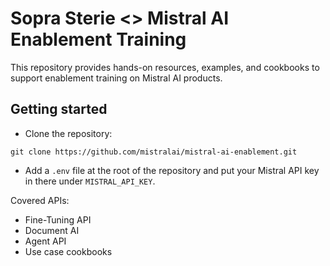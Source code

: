 # Sopra Sterie <> Mistral AI Enablement Training

This repository provides hands-on resources, examples, and cookbooks to support enablement training on Mistral AI products.

## Getting started

- Clone the repository:

```shell
git clone https://github.com/mistralai/mistral-ai-enablement.git
```

- Add a `.env` file at the root of the repository and put your Mistral API key in there under `MISTRAL_API_KEY`.

Covered APIs:
- Fine-Tuning API
- Document AI
- Agent API
- Use case cookbooks

